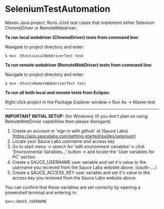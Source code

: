 # SeleniumTestAutomation
Maven Java project; Runs JUnit test cases that implement either Selenium ChromeDriver or RemoteWebdriver;

__To run local webdriver (ChromeDriver) tests from command line:__

Navigate to project directory and enter:

    $ mvn -Dtest=LocalWebdriverTest test
    
__To run remote webdriver (RemoteWebDriver) tests from command line:__

Navigate to project directory and enter:

    $ mvn -Dtest=RemoteWebdriverTest test
    
    
__To run all both local and remote tests from Eclipse:__

  Right click project in the Package Explorer window->  Run As -> Maven test
  
  -------------------------------------------------------------------------------------------------------------------------------------
  
  __IMPORTANT INITIAL SETUP:__ (for Windows) (If you don't plan on using RemoteWebDriver capibilities then please disregard)
1. Create an account or 'sign in with github' at (Sauce Labs)[https://app.saucelabs.com/getting-started/guides/selenium]
2. Locate your Sauce Labs username and access key
3. Go to start menu -> search for 'edit environment variables'-> click 'Environmental Variables...' button -> and locate the 'User variables for PC' section
4. Create a SAUCE_USERNAME user variable and set it's value to the username you recieved from the Sauce Labs website above. (oauth-....)
5. Create a SAUCE_ACCESS_KEY user variable and set it's value to the access key you recieved from the Sauce Labs website above. 

You can confirm that these variables are set correctly by opening a powershell terminal and entering in:

    $env:SAUCE_USERNAME
